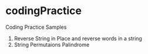 # codingPractice
Coding Practice  Samples

1. Reverse String in Place  and reverse words in a string
2. String Permutaions Palindrome
